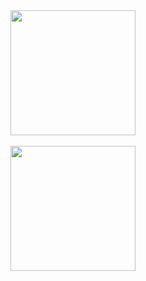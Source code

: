<div align="center"> 
  <a href="#">
    <img height=200 align="center" src="https://github-readme-stats.vercel.app/api?username=sugarmanzhu&show_icons=true&bg_color=30,1a3450,2160ac&title_color=fff&text_color=fff" />
    <br />
    <br />
    <img height=200 align="center" src="https://github-readme-stats.vercel.app/api/top-langs/?username=sugarmanzhu&hide=jupyter%20notebook&layout=compact&bg_color=30,2160ac,1a3450&title_color=fff&text_color=fff" />
  </a>
</div>
